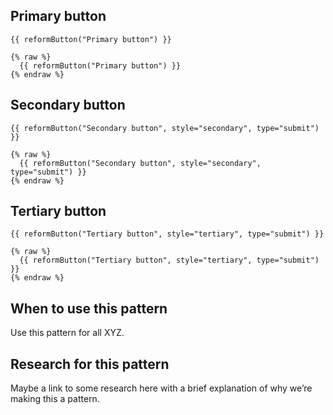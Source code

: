 ## Primary button

```example
{{ reformButton("Primary button") }}
```

```nunjucks
{% raw %}
  {{ reformButton("Primary button") }}
{% endraw %}
```

## Secondary button

```example
{{ reformButton("Secondary button", style="secondary", type="submit") }}
```

```nunjucks
{% raw %}
  {{ reformButton("Secondary button", style="secondary", type="submit") }}
{% endraw %}
```

## Tertiary button

```example
{{ reformButton("Tertiary button", style="tertiary", type="submit") }}
```

```nunjucks
{% raw %}
  {{ reformButton("Tertiary button", style="tertiary", type="submit") }}
{% endraw %}
```

## When to use this pattern

Use this pattern for all XYZ.

## Research for this pattern

Maybe a link to some research here with a brief explanation of why we’re making this a pattern.
